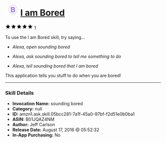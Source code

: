 # &nbsp;<img src="skill_icon" alt="I am Bored icon" width="36"> [I am Bored](http://alexa.amazon.com/#skills/amzn1.ask.skill.05bcc281-7a1f-45a0-97bf-f2d51e0b0ba1)
![5 stars](../../images/ic_star_black_18dp_1x.png)![5 stars](../../images/ic_star_black_18dp_1x.png)![5 stars](../../images/ic_star_black_18dp_1x.png)![5 stars](../../images/ic_star_black_18dp_1x.png)![5 stars](../../images/ic_star_black_18dp_1x.png) 1

To use the I am Bored skill, try saying...

* *Alexa, open sounding bored*

* *Alexa, ask sounding bored to tell me something to do*

* *Alexa, tell sounding bored that I am bored*

This application tells you stuff to do when you are bored!

***

### Skill Details

* **Invocation Name:** sounding bored
* **Category:** null
* **ID:** amzn1.ask.skill.05bcc281-7a1f-45a0-97bf-f2d51e0b0ba1
* **ASIN:** B01JQAZ4NM
* **Author:** Jeff Carlson
* **Release Date:** August 17, 2016 @ 05:52:32
* **In-App Purchasing:** No
